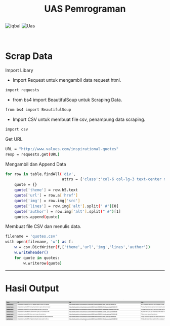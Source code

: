 # <p align="center"> UAS Pemrograman

![iqbal](https://img.shields.io/badge/Muhammad%20Iqbal-312110500-blue?style=plastic&logo=python)
![Uas](https://img.shields.io/badge/UAS-PEMROGRAMAN-success?style=plastic&logo=python)

<br>

# Scrap Data

<p align="justify">Import Libary

- Import Request untuk mengambil data request html.

```sh
import requests
```

- from bs4 import BeautifulSoup untuk Scraping Data.

```sh
from bs4 import BeautifulSoup
```

- Import CSV untuk membuat file csv, penampung data scraping.

```sh
import csv
```

<p align="justify">Get URL

```sh
URL = "http://www.values.com/inspirational-quotes"
resp = requests.get(URL)
```

<p align="justify">Mengambil dan Append Data

```sh
for row in table.findAll('div',
                         attrs = {'class':'col-6 col-lg-3 text-center margin-30px-bottom sm-margin-30px-top'}):
    quote = {}
    quote['theme'] = row.h5.text
    quote['url'] = row.a['href']
    quote['img'] = row.img['src']
    quote['lines'] = row.img['alt'].split(" #")[0]
    quote['author'] = row.img['alt'].split(" #")[1]
    quotes.append(quote)
```

<p align="justify">Membuat file CSV dan menulis data.

```sh
filename = 'quotes.csv'
with open(filename, 'w') as f:
    w = csv.DictWriter(f,['theme','url','img','lines','author'])
    w.writeheader()
    for quote in quotes:
        w.writerow(quote)
```

---

# Hasil Output

![Output1](./img/Output.png)
